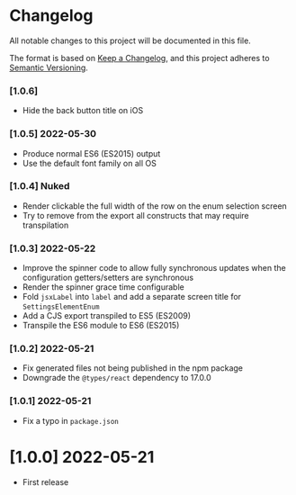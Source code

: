 # Changelog

All notable changes to this project will be documented in this file.

The format is based on [Keep a Changelog](https://keepachangelog.com/en/1.0.0/),
and this project adheres to [Semantic Versioning](https://semver.org/spec/v2.0.0.html).

### [1.0.6]

-   Hide the back button title on iOS

### [1.0.5] 2022-05-30

-   Produce normal ES6 (ES2015) output
-   Use the default font family on all OS

### [1.0.4] Nuked

-   Render clickable the full width of the row on the enum selection screen
-   Try to remove from the export all constructs that may require transpilation

### [1.0.3] 2022-05-22

-   Improve the spinner code to allow fully synchronous updates when the configuration getters/setters are synchronous
-   Render the spinner grace time configurable
-   Fold `jsxLabel` into `label` and add a separate screen title for `SettingsElementEnum`
-   Add a CJS export transpiled to ES5 (ES2009)
-   Transpile the ES6 module to ES6 (ES2015)

### [1.0.2] 2022-05-21

-   Fix generated files not being published in the npm package
-   Downgrade the `@types/react` dependency to 17.0.0

### [1.0.1] 2022-05-21

-   Fix a typo in `package.json`

# [1.0.0] 2022-05-21

-   First release
